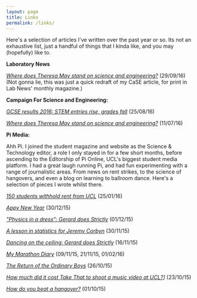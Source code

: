 ```yaml
---
layout: page
title: Links
permalink: /links/
---
```


Here's a selection of articles I've written over the past year or so. Its not an exhaustive list,
just a handful of things that I kinda like, and you may (hopefully) like to.

**Laboratory News**

*[Where does Theresa May stand on science and engineering?](http://www.labnews.co.uk/comment/theresa-may-stand-science-engineering-29-08-2016/)* (29/09/16) (Not gonna lie, this was just a quick redraft of my CaSE article, for print in Lab News' monthly magazine.)

**Campaign For Science and Engineering:**

*[GCSE results 2016: STEM entries rise, grades fall](http://www.sciencecampaign.org.uk/news-media/case-comment/gcse-results-2016-stem-entries-rise-grades-falls.html)* (25/08/16)

*[Where does Theresa May stand on science and engineering?](http://www.sciencecampaign.org.uk/news-media/case-comment/where-does-theresa-may-stand-on-science.html)* (11/07/16)


**Pi Media:**

Ahh Pi. I joined the student magazine and website as the Science & Technology editor, a role I only stayed in for a few short months, before ascending to the Editorship of Pi Online, UCL's biggest student media platform. I had a great laugh running Pi, and had fun experimenting with a range of journalistic areas. From news on rent strikes, to the science of hangovers, and even a blog on learning to ballroom dance. Here's a selection of pieces I wrote whilst there.

*[150 students withhold rent from UCL](http://pimediaonline.co.uk/news-investigations/150-students-withhold-rent-from-ucl/)* (25/01/16)

*[Appy New Year](http://pimediaonline.co.uk/science-tech/appy-new-year/)* (30/12/15)

*["Physics in a dress": Gerard does Strictly](http://pimediaonline.co.uk/muse/lifestyle/physics-in-a-dress-gerard-does-strictly/)* (01/12/15)

*[A lesson in statistics for Jeremy Corbyn](http://pimediaonline.co.uk/politics/a-lesson-in-statistics-for-jeremy-corbyn/)* (30/11/15)

*[Dancing on the ceiling: Gerard does Strictly](http://pimediaonline.co.uk/muse/lifestyle/dancing-on-the-ceiling-gerard-does-strictly/)* (16/11/15)

*[My Marathon Diary](http://pimediaonline.co.uk/category/sport/my-marathon-diary/)* (09/11/15, 21/11/15, 01/02/16)

*[The Return of the Ordinary Boys](http://pimediaonline.co.uk/muse/music/the-return-of-the-ordinary-boys/)* (26/10/15)

*[How much did it cost Take That to shoot a music video at UCL?](http://pimediaonline.co.uk/news-investigations/ffs-how-much-did-it-cost-take-that-to-shoot-a-music-video-at-ucl/)]* (23/10/15)

*[How do you beat a hangover?](http://pimediaonline.co.uk/science-tech/how-do-you-beat-a-hangover/)* (01/10/15)
